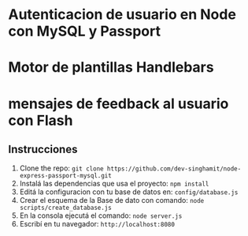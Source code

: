 # Autenticacion de usuario en Node con MySQL y Passport
# Motor de plantillas Handlebars
# mensajes de feedback al usuario con Flash

## Instrucciones

1. Clone the repo: `git clone https://github.com/dev-singhamit/node-express-passport-mysql.git`
1. Instalá las dependencias que usa el proyecto: `npm install`
1. Editá la configuracion con tu base de datos en: `config/database.js`
1. Crear el esquema de la Base de dato con comando: `node scripts/create_database.js`
1. En la consola ejecutá el comando: `node server.js`
1. Escribí en tu navegador: `http://localhost:8080`

